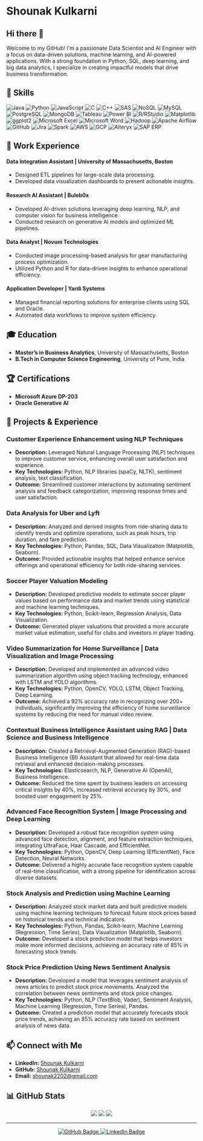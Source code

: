 # Shounak Kulkarni
## Hi there 👋
Welcome to my GitHub! I'm a passionate Data Scientist and AI Engineer with a focus on data-driven solutions, machine learning, and AI-powered applications. With a strong foundation in Python, SQL, deep learning, and big data analytics, I specialize in creating impactful models that drive business transformation.

## 🧰 Skills

![Java](https://img.shields.io/badge/Java-ED8B00?style=for-the-badge&logo=java&logoColor=white)
![Python](https://img.shields.io/badge/Python-3776AB?style=for-the-badge&logo=python&logoColor=white)
![JavaScript](https://img.shields.io/badge/JavaScript-F7DF1E?style=for-the-badge&logo=javascript&logoColor=black)
![C](https://img.shields.io/badge/C-00599C?style=for-the-badge&logo=c&logoColor=white)
![C++](https://img.shields.io/badge/C++-00599C?style=for-the-badge&logo=c%2B%2B&logoColor=white)
![SAS](https://img.shields.io/badge/SAS-00599C?style=for-the-badge&logo=sas&logoColor=white)
![NoSQL](https://img.shields.io/badge/NoSQL-00599C?style=for-the-badge&logo=nosql&logoColor=white)
![MySQL](https://img.shields.io/badge/MySQL-4479A1?style=for-the-badge&logo=mysql&logoColor=white)
![PostgreSQL](https://img.shields.io/badge/PostgreSQL-336791?style=for-the-badge&logo=postgresql&logoColor=white)
![MongoDB](https://img.shields.io/badge/MongoDB-47A248?style=for-the-badge&logo=mongodb&logoColor=white)
![Tableau](https://img.shields.io/badge/Tableau-E97627?style=for-the-badge&logo=tableau&logoColor=white)
![Power BI](https://img.shields.io/badge/Power_BI-F2C811?style=for-the-badge&logo=power-bi&logoColor=black)
![R/RStudio](https://img.shields.io/badge/R-276DC3?style=for-the-badge&logo=r&logoColor=white)
![Matplotlib](https://img.shields.io/badge/Matplotlib-3776AB?style=for-the-badge&logo=python&logoColor=white)
![ggplot2](https://img.shields.io/badge/ggplot2-276DC3?style=for-the-badge&logo=r&logoColor=white)
![Microsoft Excel](https://img.shields.io/badge/Microsoft_Excel-217346?style=for-the-badge&logo=microsoft-excel&logoColor=white)
![Microsoft Word](https://img.shields.io/badge/Microsoft_Word-2B579A?style=for-the-badge&logo=microsoft-word&logoColor=white)
![Hadoop](https://img.shields.io/badge/Hadoop-66CCFF?style=for-the-badge&logo=apache-hadoop&logoColor=black)
![Apache Airflow](https://img.shields.io/badge/Apache_Airflow-017CEE?style=for-the-badge&logo=apache-airflow&logoColor=white)
![GitHub](https://img.shields.io/badge/GitHub-181717?style=for-the-badge&logo=github&logoColor=white)
![Jira](https://img.shields.io/badge/Jira-0052CC?style=for-the-badge&logo=jira&logoColor=white)
![Spark](https://img.shields.io/badge/Apache_Spark-E25A1C?style=for-the-badge&logo=apache-spark&logoColor=white)
![AWS](https://img.shields.io/badge/AWS-232F3E?style=for-the-badge&logo=amazon-aws&logoColor=white)
![GCP](https://img.shields.io/badge/Google_Cloud-4285F4?style=for-the-badge&logo=google-cloud&logoColor=white)
![Alteryx](https://img.shields.io/badge/Alteryx-276DC3?style=for-the-badge&logo=alteryx&logoColor=white)
![SAP ERP](https://img.shields.io/badge/SAP_ERP-0FAAFF?style=for-the-badge&logo=sap&logoColor=white)







## 💼 Work Experience



#### **Data Integration Assistant** | University of Massachusetts, Boston

- Designed ETL pipelines for large-scale data processing.
- Developed data visualization dashboards to present actionable insights.

#### **Research AI Assistant** | Buleb0x

- Developed AI-driven solutions leveraging deep learning, NLP, and computer vision for business intelligence.
- Conducted research on generative AI models and optimized ML pipelines.


#### **Data Analyst** | Novum Technologies

- Conducted image processing-based analysis for gear manufacturing process optimization.
- Utilized Python and R for data-driven insights to enhance operational efficiency.

#### **Application Developer** | Yardi Systems

- Managed financial reporting solutions for enterprise clients using SQL and Oracle.
- Automated data workflows to improve system efficiency.


## 🎓 Education

- **Master’s in Business Analytics**, University of Massachusetts, Boston  
- **B.Tech in Computer Science Engineering**, University of Pune, India  

## 🏆 Certifications

- **Microsoft Azure DP-203**  
- **Oracle Generative AI**

## 💼 Projects & Experience

### **Customer Experience Enhancement using NLP Techniques**
- **Description:** Leveraged Natural Language Processing (NLP) techniques to improve customer service, enhancing overall user satisfaction and experience.
- **Key Technologies:** Python, NLP libraries (spaCy, NLTK), sentiment analysis, text classification.
- **Outcome:** Streamlined customer interactions by automating sentiment analysis and feedback categorization, improving response times and user satisfaction.


### **Data Analysis for Uber and Lyft**
- **Description:** Analyzed and derived insights from ride-sharing data to identify trends and optimize operations, such as peak hours, trip duration, and fare prediction.
- **Key Technologies:** Python, Pandas, SQL, Data Visualization (Matplotlib, Seaborn).
- **Outcome:** Provided actionable insights that helped enhance service offerings and operational efficiency for both ride-sharing services.


### **Soccer Player Valuation Modeling**
- **Description:** Developed predictive models to estimate soccer player values based on performance data and market trends using statistical and machine learning techniques.
- **Key Technologies:** Python, Scikit-learn, Regression Analysis, Data Visualization.
- **Outcome:** Generated player valuations that provided a more accurate market value estimation, useful for clubs and investors in player trading.



### **Video Summarization for Home Surveillance | Data Visualization and Image Processing**
- **Description:** Developed and implemented an advanced video summarization algorithm using object tracking technology, enhanced with LSTM and YOLO algorithms.
- **Key Technologies:** Python, OpenCV, YOLO, LSTM, Object Tracking, Deep Learning.
- **Outcome:** Achieved a 92% accuracy rate in recognizing over 200+ individuals, significantly improving the efficiency of home surveillance systems by reducing the need for manual video review.

### **Contextual Business Intelligence Assistant using RAG | Data Science and Business Intelligence**
- **Description:** Created a Retrieval-Augmented Generation (RAG)-based Business Intelligence (BI) Assistant that allowed for real-time data retrieval and enhanced decision-making processes.
- **Key Technologies:** Elasticsearch, NLP, Generative AI (OpenAI), Business Intelligence.
- **Outcome:** Reduced the time spent by business leaders on accessing critical insights by 40%, increased retrieval accuracy by 30%, and boosted user engagement by 25%.

### **Advanced Face Recognition System | Image Processing and Deep Learning**
- **Description:** Developed a robust face recognition system using advanced face detection, alignment, and feature extraction techniques, integrating UltraFace, Haar Cascade, and EfficientNet.
- **Key Technologies:** Python, OpenCV, Deep Learning (EfficientNet), Face Detection, Neural Networks.
- **Outcome:** Delivered a highly accurate face recognition system capable of real-time classification, with a strong pipeline for identification across diverse datasets.

### **Stock Analysis and Prediction using Machine Learning**
- **Description:** Analyzed stock market data and built predictive models using machine learning techniques to forecast future stock prices based on historical trends and technical indicators.
- **Key Technologies:** Python, Pandas, Scikit-learn, Machine Learning (Regression, Time Series), Data Visualization (Matplotlib, Seaborn).
- **Outcome:** Developed a stock prediction model that helps investors make more informed decisions, achieving an accuracy rate of 85% in forecasting stock trends.

### **Stock Price Prediction Using News Sentiment Analysis**

 - **Description:** Developed a model that leverages sentiment analysis of news articles to predict stock price movements. Analyzed the correlation between news sentiments and stock price changes.
 - **Key Technologies:** Python, NLP (TextBlob, Vader), Sentiment Analysis, Machine Learning (Regression, Time Series), Pandas.
 - **Outcome:** Created a prediction model that accurately forecasts stock price trends, achieving an 85% accuracy rate based on sentiment analysis of news data.



## 📫 Connect with Me

- **LinkedIn:** [Shounak Kulkarni](https://www.linkedin.com/in/shounakkulkarni7/)
- **GitHub:** [Shounak Kulkarni](https://github.com/shoukul7)
- **Email:** [shounak2202@gmail.com](mailto:shounak2202@gmail.com) 

## 📊 GitHub Stats

<div align="center">
  <img src="https://github-readme-stats.vercel.app/api?username=shoukul7&theme=midnight-purple&hide_border=true&include_all_commits=false&count_private=true)"  />
  <img src="https://nirzak-streak-stats.vercel.app/?user=shoukul7&theme=midnight-purple&hide_border=true" br />
  <img src="https://github-readme-stats.vercel.app/api/top-langs/?username=shoukul7&theme=midnight-purple&hide_border=true&include_all_commits=false&count_private=true&layout=compact"  />
</div>


---

<p align="center">
  <a href="https://github.com/shoukul7">
    <img src="https://img.shields.io/badge/Visit%20my%20GitHub-blue?style=for-the-badge&logo=github&logoColor=white" alt="GitHub Badge">
  </a>
  <a href="https://www.linkedin.com/in/shounakkulkarni7/">
    <img src="https://img.shields.io/badge/Connect%20on%20LinkedIn-blue?style=for-the-badge&logo=linkedin&logoColor=white" alt="LinkedIn Badge">
  </a>
</p>

